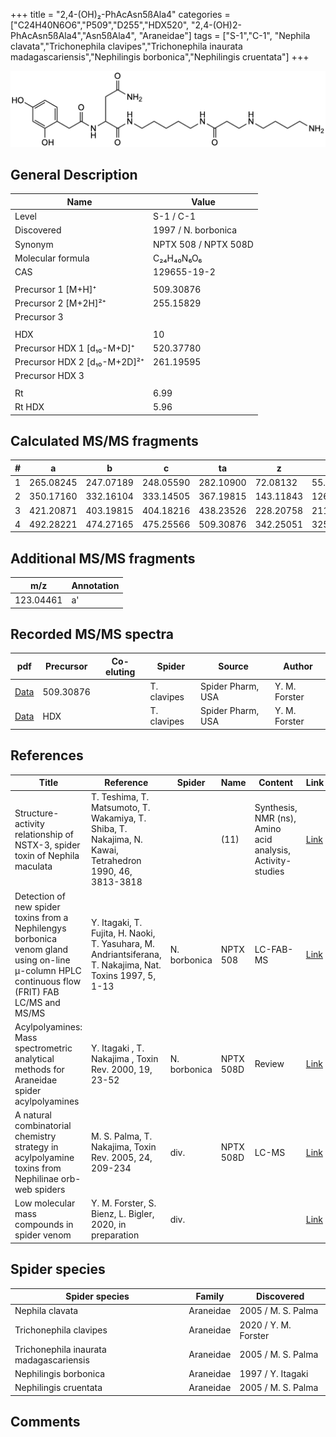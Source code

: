 +++
title = "2,4-(OH)₂-PhAcAsn5ßAla4"
categories = ["C24H40N6O6","P509","D255","HDX520",
"2,4-(OH)2-PhAcAsn5ßAla4","Asn5ßAla4",
"Araneidae"]
tags = ["S-1","C-1",
"Nephila clavata","Trichonephila clavipes","Trichonephila inaurata madagascariensis","Nephilingis borbonica","Nephilingis cruentata"]
+++

![](/img/2-4-OH2-PhAcAsn5bAla4.png)

## General Description

| Name                         | Value                |
|------------------------------|----------------------|
| Level                        | S-1 / C-1            |
| Discovered                   | 1997 / N. borbonica  |
| Synonym                      | NPTX 508 / NPTX 508D |
| Molecular formula            | C₂₄H₄₀N₆O₆           |
| CAS                          | 129655-19-2          |
|                              |                      |
| Precursor 1 [M+H]⁺           | 509.30876            |
| Precursor 2 [M+2H]²⁺         | 255.15829            |
| Precursor 3                  |                      |
|                              |                      |
| HDX                          | 10                   |
| Precursor HDX 1 [d₁₀-M+D]⁺   | 520.37780            |
| Precursor HDX 2 [d₁₀-M+2D]²⁺ | 261.19595            |
| Precursor HDX 3              |                      |
|                              |                      |
| Rt                           | 6.99                     |
| Rt HDX                       | 5.96                     |

## Calculated MS/MS fragments

| # | a         | b         | c         | ta        | z         | y         | tz        |
|---|-----------|-----------|-----------|-----------|-----------|-----------|-----------|
| 1 | 265.08245 | 247.07189 | 248.05590 | 282.10900 | 72.08132  | 55.05477  | 89.10787  |
| 2 | 350.17160 | 332.16104 | 333.14505 | 367.19815 | 143.11843 | 126.09188 | 160.14498 |
| 3 | 421.20871 | 403.19815 | 404.18216 | 438.23526 | 228.20758 | 211.18103 | 245.23413 |
| 4 | 492.28221 | 474.27165 | 475.25566 | 509.30876 | 342.25051 | 325.22396 | 359.27706 |

## Additional MS/MS fragments

| m/z       | Annotation |
|-----------|------------|
| 123.04461 | a'         |

## Recorded MS/MS spectra

| pdf | Precursor | Co-eluting | Spider | Source | Author |
|-----|-----------|------------|--------|--------|--------|
| [Data](/pdf/N-clavipes/509_2-4-OH2-PhAcAsn5bAla4_Nc.pdf) | 509.30876 |           | T. clavipes| Spider Pharm, USA | Y. M. Forster |
| [Data](/pdf/N-clavipes/509_2-4-OH2-PhAcAsn5bAla4_Nc_HDX.pdf) | HDX |           | T. clavipes| Spider Pharm, USA | Y. M. Forster |

## References

| Title                                                                                                                                          | Reference                                                                                                 | Spider       | Name      | Content                                                    | Link                                                                                                              |
|------------------------------------------------------------------------------------------------------------------------------------------------|-----------------------------------------------------------------------------------------------------------|--------------|-----------|------------------------------------------------------------|-------------------------------------------------------------------------------------------------------------------|
| Structure-activity relationship of NSTX-3, spider toxin of Nephila maculata                                                                    | T. Teshima, T. Matsumoto, T. Wakamiya, T. Shiba, T. Nakajima, N. Kawai, Tetrahedron 1990, 46, 3813-3818   |              | (11)      | Synthesis, NMR (ns), Amino acid analysis, Activity-studies | [Link](https://www.sciencedirect.com/science/article/pii/S0040402001905162)                                       |
| Detection of new spider toxins from a Nephilengys borbonica venom gland using on-line µ-column HPLC continuous flow (FRIT) FAB LC/MS and MS/MS | Y. Itagaki, T. Fujita, H. Naoki, T. Yasuhara, M. Andriantsiferana, T. Nakajima, Nat. Toxins 1997, 5, 1-13 | N. borbonica | NPTX 508  | LC-FAB-MS                                                  | [Link](https://onlinelibrary.wiley.com/doi/abs/10.1002/%28SICI%29%281997%295%3A1%3C1%3A%3AAID-NT1%3E3.0.CO%3B2-8) |
| Acylpolyamines: Mass spectrometric analytical methods for Araneidae spider acylpolyamines                                                      | Y. Itagaki , T. Nakajima , Toxin Rev. 2000, 19, 23-52                                                     | N. borbonica | NPTX 508D | Review                                                     | [Link](https://www.tandfonline.com/doi/abs/10.1081/TXR-100100314)                                                 |
| A natural combinatorial chemistry strategy in acylpolyamine toxins from Nephilinae orb-web spiders                                             | M. S. Palma, T. Nakajima, Toxin Rev. 2005, 24, 209-234                                                    | div.         | NPTX 508D | LC-MS                                                      | [Link](https://www.tandfonline.com/doi/abs/10.1081/TXR-200057857)                                                 |
| Low molecular mass compounds in spider venom      | Y. M. Forster, S. Bienz, L. Bigler, 2020, in preparation          | div.       |   |   | [Link](unknown) |

## Spider species

| Spider species                    | Family    | Discovered         |
|-----------------------------------|-----------|--------------------|
| Nephila clavata                   | Araneidae | 2005 / M. S. Palma |
| Trichonephila clavipes | Araneidae | 2020 / Y. M. Forster |
| Trichonephila inaurata madagascariensis | Araneidae | 2005 / M. S. Palma |
| Nephilingis borbonica             | Araneidae | 1997 / Y. Itagaki  |
| Nephilingis cruentata             | Araneidae | 2005 / M. S. Palma |

## Comments
